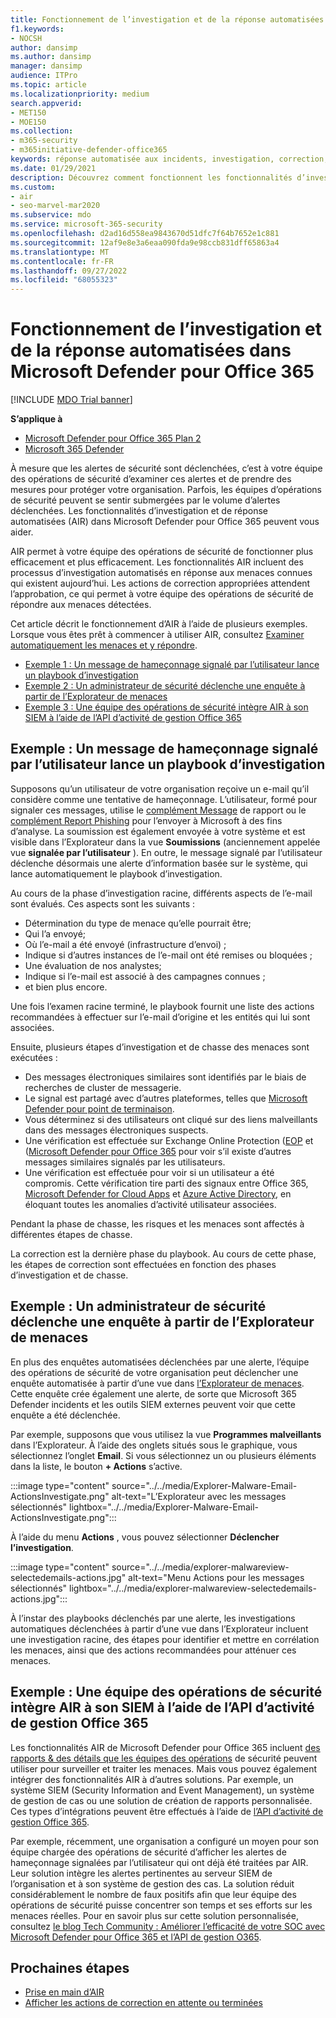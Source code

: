 ```yaml
---
title: Fonctionnement de l’investigation et de la réponse automatisées dans Microsoft Defender pour Office 365
f1.keywords:
- NOCSH
author: dansimp
ms.author: dansimp
manager: dansimp
audience: ITPro
ms.topic: article
ms.localizationpriority: medium
search.appverid:
- MET150
- MOE150
ms.collection:
- m365-security
- m365initiative-defender-office365
keywords: réponse automatisée aux incidents, investigation, correction, protection contre les menaces
ms.date: 01/29/2021
description: Découvrez comment fonctionnent les fonctionnalités d’investigation et de réponse automatisées dans Microsoft Defender pour Office 365
ms.custom:
- air
- seo-marvel-mar2020
ms.subservice: mdo
ms.service: microsoft-365-security
ms.openlocfilehash: d2ad16d558ea9843670d51dfc7f64b7652e1c881
ms.sourcegitcommit: 12af9e8e3a6eaa090fda9e98ccb831dff65863a4
ms.translationtype: MT
ms.contentlocale: fr-FR
ms.lasthandoff: 09/27/2022
ms.locfileid: "68055323"
---
```

# <a name="how-automated-investigation-and-response-works-in-microsoft-defender-for-office-365"></a>Fonctionnement de l’investigation et de la réponse automatisées dans Microsoft Defender pour Office 365

[!INCLUDE [MDO Trial banner](../includes/mdo-trial-banner.md)]

**S’applique à**
- [Microsoft Defender pour Office 365 Plan 2](defender-for-office-365.md)
- [Microsoft 365 Defender](../defender/microsoft-365-defender.md)

À mesure que les alertes de sécurité sont déclenchées, c’est à votre équipe des opérations de sécurité d’examiner ces alertes et de prendre des mesures pour protéger votre organisation. Parfois, les équipes d’opérations de sécurité peuvent se sentir submergées par le volume d’alertes déclenchées. Les fonctionnalités d’investigation et de réponse automatisées (AIR) dans Microsoft Defender pour Office 365 peuvent vous aider.

AIR permet à votre équipe des opérations de sécurité de fonctionner plus efficacement et plus efficacement. Les fonctionnalités AIR incluent des processus d’investigation automatisés en réponse aux menaces connues qui existent aujourd’hui. Les actions de correction appropriées attendent l’approbation, ce qui permet à votre équipe des opérations de sécurité de répondre aux menaces détectées.

Cet article décrit le fonctionnement d’AIR à l’aide de plusieurs exemples. Lorsque vous êtes prêt à commencer à utiliser AIR, consultez [Examiner automatiquement les menaces et y répondre](office-365-air.md).

- [Exemple 1 : Un message de hameçonnage signalé par l’utilisateur lance un playbook d’investigation](#example-a-user-reported-phish-message-launches-an-investigation-playbook)
- [Exemple 2 : Un administrateur de sécurité déclenche une enquête à partir de l’Explorateur de menaces](#example-a-security-administrator-triggers-an-investigation-from-threat-explorer)
- [Exemple 3 : Une équipe des opérations de sécurité intègre AIR à son SIEM à l’aide de l’API d’activité de gestion Office 365](#example-a-security-operations-team-integrates-air-with-their-siem-using-the-office-365-management-activity-api)

## <a name="example-a-user-reported-phish-message-launches-an-investigation-playbook"></a>Exemple : Un message de hameçonnage signalé par l’utilisateur lance un playbook d’investigation

Supposons qu’un utilisateur de votre organisation reçoive un e-mail qu’il considère comme une tentative de hameçonnage. L’utilisateur, formé pour signaler ces messages, utilise le [complément Message](enable-the-report-message-add-in.md) de rapport ou le [complément Report Phishing](enable-the-report-phish-add-in.md) pour l’envoyer à Microsoft à des fins d’analyse. La soumission est également envoyée à votre système et est visible dans l’Explorateur dans la vue **Soumissions** (anciennement appelée vue **signalée par l’utilisateur** ). En outre, le message signalé par l’utilisateur déclenche désormais une alerte d’information basée sur le système, qui lance automatiquement le playbook d’investigation.

Au cours de la phase d’investigation racine, différents aspects de l’e-mail sont évalués. Ces aspects sont les suivants :

- Détermination du type de menace qu’elle pourrait être;
- Qui l’a envoyé;
- Où l’e-mail a été envoyé (infrastructure d’envoi) ;
- Indique si d’autres instances de l’e-mail ont été remises ou bloquées ;
- Une évaluation de nos analystes;
- Indique si l’e-mail est associé à des campagnes connues ;
- et bien plus encore.

Une fois l’examen racine terminé, le playbook fournit une liste des actions recommandées à effectuer sur l’e-mail d’origine et les entités qui lui sont associées.

Ensuite, plusieurs étapes d’investigation et de chasse des menaces sont exécutées :

- Des messages électroniques similaires sont identifiés par le biais de recherches de cluster de messagerie.
- Le signal est partagé avec d’autres plateformes, telles que [Microsoft Defender pour point de terminaison](/windows/security/threat-protection/microsoft-defender-atp/microsoft-defender-advanced-threat-protection).
- Vous déterminez si des utilisateurs ont cliqué sur des liens malveillants dans des messages électroniques suspects.
- Une vérification est effectuée sur Exchange Online Protection ([EOP](exchange-online-protection-overview.md) et ([Microsoft Defender pour Office 365](defender-for-office-365.md) pour voir s’il existe d’autres messages similaires signalés par les utilisateurs.
- Une vérification est effectuée pour voir si un utilisateur a été compromis. Cette vérification tire parti des signaux entre Office 365, [Microsoft Defender for Cloud Apps](/cloud-app-security) et [Azure Active Directory](/azure/active-directory), en éloquant toutes les anomalies d’activité utilisateur associées.

Pendant la phase de chasse, les risques et les menaces sont affectés à différentes étapes de chasse.

La correction est la dernière phase du playbook. Au cours de cette phase, les étapes de correction sont effectuées en fonction des phases d’investigation et de chasse.

## <a name="example-a-security-administrator-triggers-an-investigation-from-threat-explorer"></a>Exemple : Un administrateur de sécurité déclenche une enquête à partir de l’Explorateur de menaces

En plus des enquêtes automatisées déclenchées par une alerte, l’équipe des opérations de sécurité de votre organisation peut déclencher une enquête automatisée à partir d’une vue dans [l’Explorateur de menaces](threat-explorer.md). Cette enquête crée également une alerte, de sorte que Microsoft 365 Defender incidents et les outils SIEM externes peuvent voir que cette enquête a été déclenchée.

Par exemple, supposons que vous utilisez la vue **Programmes malveillants** dans l’Explorateur. À l’aide des onglets situés sous le graphique, vous sélectionnez l’onglet **Email**. Si vous sélectionnez un ou plusieurs éléments dans la liste, le bouton **+ Actions** s’active.

:::image type="content" source="../../media/Explorer-Malware-Email-ActionsInvestigate.png" alt-text="L’Explorateur avec les messages sélectionnés" lightbox="../../media/Explorer-Malware-Email-ActionsInvestigate.png":::

À l’aide du menu **Actions** , vous pouvez sélectionner **Déclencher l’investigation**.

:::image type="content" source="../../media/explorer-malwareview-selectedemails-actions.jpg" alt-text="Menu Actions pour les messages sélectionnés" lightbox="../../media/explorer-malwareview-selectedemails-actions.jpg":::

À l’instar des playbooks déclenchés par une alerte, les investigations automatiques déclenchées à partir d’une vue dans l’Explorateur incluent une investigation racine, des étapes pour identifier et mettre en corrélation les menaces, ainsi que des actions recommandées pour atténuer ces menaces.

## <a name="example-a-security-operations-team-integrates-air-with-their-siem-using-the-office-365-management-activity-api"></a>Exemple : Une équipe des opérations de sécurité intègre AIR à son SIEM à l’aide de l’API d’activité de gestion Office 365

Les fonctionnalités AIR de Microsoft Defender pour Office 365 incluent [des rapports & des détails que les équipes des opérations](air-view-investigation-results.md) de sécurité peuvent utiliser pour surveiller et traiter les menaces. Mais vous pouvez également intégrer des fonctionnalités AIR à d’autres solutions. Par exemple, un système SIEM (Security Information and Event Management), un système de gestion de cas ou une solution de création de rapports personnalisée. Ces types d’intégrations peuvent être effectués à l’aide de [l’API d’activité de gestion Office 365](/office/office-365-management-api/office-365-management-activity-api-reference).

Par exemple, récemment, une organisation a configuré un moyen pour son équipe chargée des opérations de sécurité d’afficher les alertes de hameçonnage signalées par l’utilisateur qui ont déjà été traitées par AIR. Leur solution intègre les alertes pertinentes au serveur SIEM de l’organisation et à son système de gestion des cas. La solution réduit considérablement le nombre de faux positifs afin que leur équipe des opérations de sécurité puisse concentrer son temps et ses efforts sur les menaces réelles. Pour en savoir plus sur cette solution personnalisée, consultez [le blog Tech Community : Améliorer l’efficacité de votre SOC avec Microsoft Defender pour Office 365 et l’API de gestion O365](https://techcommunity.microsoft.com/t5/microsoft-security-and/improve-the-effectiveness-of-your-soc-with-office-365-atp-and/ba-p/1525185).

## <a name="next-steps"></a>Prochaines étapes

- [Prise en main d’AIR](office-365-air.md)
- [Afficher les actions de correction en attente ou terminées](air-review-approve-pending-completed-actions.md)
